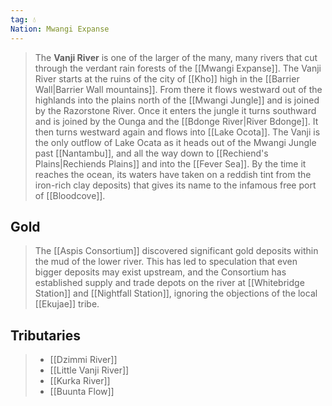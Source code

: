 ```yaml
---
tag: 💧
Nation: Mwangi Expanse
---
```

> The **Vanji River** is one of the larger of the many, many rivers that cut through the verdant rain forests of the [[Mwangi Expanse]]. The Vanji River starts at the ruins of the city of [[Kho]] high in the [[Barrier Wall|Barrier Wall mountains]]. From there it flows westward out of the highlands into the plains north of the [[Mwangi Jungle]] and is joined by the Razorstone River. Once it enters the jungle it turns southward and is joined by the Ounga and the [[Bdonge River|River Bdonge]]. It then turns westward again and flows into [[Lake Ocota]]. The Vanji is the only outflow of Lake Ocata as it heads out of the Mwangi Jungle past [[Nantambu]], and all the way down to [[Rechiend's Plains|Rechiends Plains]] and into the [[Fever Sea]]. By the time it reaches the ocean, its waters have taken on a reddish tint from the iron-rich clay deposits) that gives its name to the infamous free port of [[Bloodcove]].


## Gold

> The [[Aspis Consortium]] discovered significant gold deposits within the mud of the lower river. This has led to speculation that even bigger deposits may exist upstream, and the Consortium has established supply and trade depots on the river at [[Whitebridge Station]] and [[Nightfall Station]], ignoring the objections of the local [[Ekujae]] tribe.


## Tributaries

> - [[Dzimmi River]]
> - [[Little Vanji River]]
> - [[Kurka River]]
> - [[Buunta Flow]]







